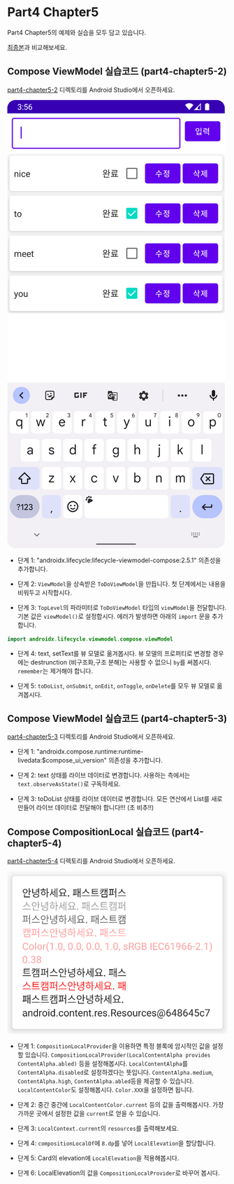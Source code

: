 # Part4 Chapter5

Part4 Chapter5의 예제와 실습을 모두 담고 있습니다.

[최종본](../../tree/final)과 비교해보세요.

## Compose ViewModel 실습코드 (part4-chapter5-2)

[part4-chapter5-2](part4-chapter5-2) 디렉토리를 Android Studio에서 오픈하세요.

![ViewModel 예](./screenshots/viewmodel.png)

 * 단계 1: "androidx.lifecycle:lifecycle-viewmodel-compose:2.5.1" 의존성을 추가합니다.

 * 단계 2: `ViewModel`을 상속받은 `ToDoViewModel`을 만듭니다. 첫 단계에서는 내용을 비워두고 시작합시다.

 * 단계 3: `TopLevel`의 파라미터로 `ToDoViewModel` 타입의 `viewModel`을
  전달합니다. 기본 값은 `viewModel()`로 설정합시다.
  에러가 발생하면 아래의 `import` 문을 추가합니다.

  ```kotlin
  import androidx.lifecycle.viewmodel.compose.viewModel
  ```

 * 단계 4: text, setText를 뷰 모델로 옮겨봅시다.
  뷰 모델의 프로퍼티로 변경할 경우에는 destrunction (비구조화,구조 분해)는 사용할
  수 없으니 `by`를 써봅시다. `remember`는 제거해야 합니다.

 * 단계 5: `toDoList`, `onSubmit`, `onEdit`, `onToggle`,
  `onDelete`를 모두 뷰 모델로 옮겨봅시다.

## Compose ViewModel 실습코드 (part4-chapter5-3)

[part4-chapter5-3](part4-chapter5-3) 디렉토리를 Android Studio에서 오픈하세요.

 * 단계 1: "androidx.compose.runtime:runtime-livedata:$compose_ui_version" 의존성을 추가합니다.

 * 단계 2: text 상태를 라이브 데이터로 변경합니다.
  사용하는 측에서는 `text.observeAsState()`로 구독하세요.

 * 단계 3: toDoList 상태를 라이브 데이터로 변경합니다.
  모든 연산에서 List를 새로 만들어 라이브 데이터로 전달해야 합니다!!!
  (초 비추!!)

## Compose CompositionLocal 실습코드 (part4-chapter5-4)

[part4-chapter5-4](part4-chapter5-4) 디렉토리를 Android Studio에서 오픈하세요.

![Composition Local 예](./screenshots/composition-local.png)

  * 단계 1: `CompositionLocalProvider`을 이용하면 특정 블록에 암시적인 값을 설정할 있습니다.
  `CompositionLocalProvider(LocalContentAlpha provides ContentAlpha.abled)`
  등을 설정해봅시다.
  `LocalContentAlpha`를 `ContentAlpha.disabled`로 설정하겠다는 뜻입니다.
  `ContentAlpha.medium`, `ContentAlpha.high`, `ContentAlpha.abled`등을
  제공할 수 있습니다.
  `LocalContentColor`도 설정해봅시다. `Color.XXX`을 설정하면 됩니다.

 * 단계 2: 중간 중간에 `LocalContentColor.current` 등의 값을 출력해봅시다.
  가장 가까운 곳에서 설정한 값을 `current`로 얻을 수 있습니다.

 * 단계 3: `LocalContext.current`의 `resources`를 출력해보세요.

 * 단계 4: `compositionLocalOf`에 `8.dp`를 넣어 `LocalElevation`을 할당합니다.

 * 단계 5: Card의 elevation에 `LocalElevation`을 적용해봅시다.
 * 단계 6: LocalElevation의 값을 `CompositionLocalProvider`로
  바꾸어 봅시다.
